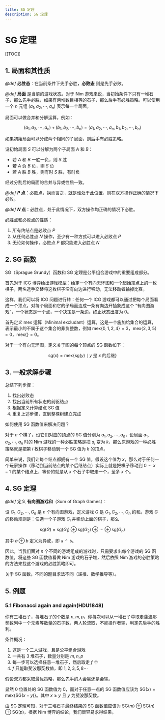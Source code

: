 ```yaml
---
title: SG 定理
description: SG 定理
---
```


# SG 定理

[[TOC]]

## 1. 局面和其性质

*@def* **必胜态**：在当前条件下先手必胜，**必败态** 则是先手必败。

*@def* **局面** 是当前的游戏状态。对于 Nim 游戏来说，当初始条件下只有一堆石子，那么先手必胜，如果有两堆数目相等的石子，那么后手有必胜策略。可以使用一个 $n$ 元组 $(a_1,\,a_2,\,\cdots,\,a_n)$ 表示每一个局面。

局面可以做合并和分解运算，例如：

$$
(a_1,\,a_2,\,\cdots,\,a_n) + (b_1,\,b_2,\,\cdots,\,b_n) =
(a_1,\,a_2,\,\cdots,\,a_n, b_1,\,b_2,\,\cdots,\,b_n)
$$

如果初始局面可以分成两个相同的子局面，则后手有必胜策略。

设初始局面 $S$ 可以分解为两个子局面 $A$ 和 $B$：
- 若 $A$ 和 $B$ 一胜一负，则 $S$ 胜
- 若 $A$ 负 $B$ 负，则 $S$ 负
- 若 $A$ 胜 $B$ 胜，则有时 $S$ 胜，有时负

经过分割后的局面的合并与异或性质一致。

*@def* **$P$ 点**：必败点，换而言之，就是谁处于此位置，则在双方操作正确的情况下必败。

*@def* **$N$ 点**：必胜点，处于此情况下，双方操作均正确的情况下必胜。

必胜点和必败点的性质：
1. 所有终结点是必败点 $P$
2. 从任何必胜点 $N$ 操作，至少有一种方式可以进入必败点 $P$
3. 无论如何操作，必败点 $P$ 都只能进入必胜点 $N$

## 2. SG 函数

SG（Sprague Grundy）函数和 SG 定理是公平组合游戏中的重要组成部分。

首先对于 ICG 博弈给出游戏模型：给定一个有向无环图和一个起始顶点上的一枚棋子，两名选手交替将这枚棋子沿有向边进行移动，无法移动者输掉比赛。

这样，我们可以将 ICG 问题进行转：任何一个 ICG 游戏都可以通过把每个局面看成一个顶点，对每个局面和它的子局面连成一条有向边开抽象成这个 “有向图游戏”，一个状态是一个点，一个决策是一条边，终止状态出度为 $0$。

首先定义 $\mathrm{mex}$ 运算（Minimal excludant）运算，这是一个施加给集合的运算，表示最小的不属于这个集合的非负整数，例如 $\mathrm{mex}\left\{0,\,1,\,2,\,4\right\} = 3$，$\mathrm{mex}\left\{2,\,3,\,5\right\} = 0$，$\mathrm{mex}\left\{\right\} = 0$。

对于一个有向无环图，定义关于图的每个顶点的 SG 函数如下：

$$
\mathrm{sg}\left(x\right) = \mathrm{mex}\left\{
    \mathrm{sg}\left(y\right) \mid
    y \text{ 是 } x \text{ 的后继}
\right\}
$$

## 3. 一般求解步骤

总结下列步骤：
1. 找出必败态
2. 找出当前所有状态的前驱结点
3. 根据定义计算结点 SG 值
4. 重复上述步骤，直到整棵树建立完成

如何使用 SG 函数值来解决问题？

对于 $n$ 个棋子，设它们对应的顶点的 SG 值分别为 $a_1,\,a_2,\,\cdots,\,a_n$，设局面 $a_1,\,a_2,\,\cdots,\,a_n$ 时的 Nim 游戏的一种必胜策略是把 $a_i$ 变为 $k$，那么原游戏的一种必胜策略就是把第 $i$ 枚棋子移动到一个 SG 值为 $k$ 的顶点。

简单来说，我们让每个结点都拥有一个 SG 值，假设这个值为 $x$，那么对于任何一个玩家操作（移动到当前结点的某个后继结点）实际上就是把棋子移动到 $0 \sim x-1$ 的某个结点上，等价的就是从 $x$ 个石子中取走一个，至多 $x$ 个。

## 4. SG 定理

*@def* 定义 **有向图游戏和**（Sum of Graph Games）：

设 $G_1,\,G_2,\,\cdots,\,G_n$ 是 $n$ 个有向图游戏，定义游戏 $G$ 是 $G_1,\,G_2,\,\cdots,\,G_n$ 的和。游戏 $G$ 的移动规则是：任选一个子游戏 $G_i$ 并移动上面的棋子，那么

$$
\mathrm{sg}\left(G\right) = \mathrm{sg}\left(G_1\right) \oplus
\mathrm{sg}\left(G_2\right) \oplus \cdots \oplus
\mathrm{sg}\left(G_n\right)
$$

其中 $a \oplus b$ 定义为异或，即 `a ^ b`。

因此，当我们面对 $n$ 个不同的游戏组成的游戏时，只需要求出每个游戏的 SG 函数值，将这些 SG 函数值看做 Nim 游戏的石子堆，然后依照 Nim 游戏的必胜策略的方法来找这个游戏的必胜策略即可。

关于 SG 函数，不同的题目求法不同（递推、数学推导等）。

## 5. 例题

### 5.1 Fibonacci again and again(HDU1848)

你有三堆石子，每堆石子的个数是 $n,\,m,\,p$，你每次可以从一堆石子中取走斐波那契数列中一个元素等数量的石子数，两人轮流取，不能操作者输，判定先后手的胜利。

条件概况：
1. 这是一个二人游戏，且是公平组合游戏
2. 一共有 $3$ 堆石子，数量分别是 $m,\,n,\,p$
3. 每一步可以选择任意一堆石子，然后取走 $f$ 个
4. $f$ 只能取斐波那契数值，即 $1,\,2,\,3,\,5,\,8\cdots$

假设双方都采取最优策略，那么先手的人会赢还是会输。

显然 $0$ 位置处的 SG 函数值为 $0$，而对于任意一点的 SG 函数值应该为 $\mathrm{SG}\left(x\right) = \mathrm{mex}\left\{\mathrm{SG}\left(x - y\right)\right\}$。其中 $x \geqslant y$ 且 $y$ 为斐波那契数。

由 SG 定理可知，对于三堆石子最终结果的 SG 函数值应该为 $\mathrm{SG}\left(m\right) \oplus \mathrm{SG}\left(n\right) \oplus \mathrm{SG}\left(p\right)$，根据 Nim 博弈的结论，我们很容易求得结果。
